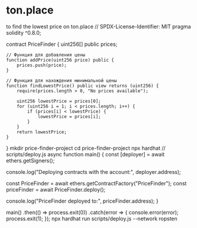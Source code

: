 # ton.place
to find the lowest price on  ton.place
// SPDX-License-Identifier: MIT
pragma solidity ^0.8.0;

contract PriceFinder {
    uint256[] public prices;

    // Функция для добавления цены
    function addPrice(uint256 price) public {
        prices.push(price);
    }

    // Функция для нахождения минимальной цены
    function findLowestPrice() public view returns (uint256) {
        require(prices.length > 0, "No prices available");

        uint256 lowestPrice = prices[0];
        for (uint256 i = 1; i < prices.length; i++) {
            if (prices[i] < lowestPrice) {
                lowestPrice = prices[i];
            }
        }
        return lowestPrice;
    }
}
mkdir price-finder-project
cd price-finder-project
npx hardhat
// scripts/deploy.js
async function main() {
  const [deployer] = await ethers.getSigners();

  console.log("Deploying contracts with the account:", deployer.address);

  const PriceFinder = await ethers.getContractFactory("PriceFinder");
  const priceFinder = await PriceFinder.deploy();

  console.log("PriceFinder deployed to:", priceFinder.address);
}

main()
  .then(() => process.exit(0))
  .catch(error => {
    console.error(error);
    process.exit(1);
  });
npx hardhat run scripts/deploy.js --network ropsten
